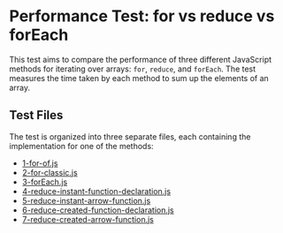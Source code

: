 # Performance Test: for vs reduce vs forEach

This test aims to compare the performance of three different JavaScript methods for iterating over arrays: `for`, `reduce`, and `forEach`. The test measures the time taken by each method to sum up the elements of an array.

## Test Files

The test is organized into three separate files, each containing the implementation for one of the methods:

- [1-for-of.js](1-for-of.js)
- [2-for-classic.js](2-for-classic.js)
- [3-forEach.js](3-forEach.js)
- [4-reduce-instant-function-declaration.js](4-reduce-instant-function-declaration.js)
- [5-reduce-instant-arrow-function.js](5-reduce-instant-arrow-function.js)
- [6-reduce-created-function-declaration.js](6-reduce-created-function-declaration.js)
- [7-reduce-created-arrow-function.js](7-reduce-created-arrow-function.js)

